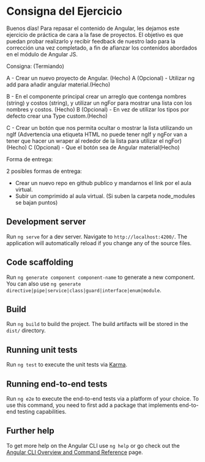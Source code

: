 # Consigna del Ejercicio

Buenos días!
Para repasar el contenido de Angular, les dejamos este ejercicio de práctica de cara a la fase de proyectos. El objetivo es que puedan probar realizarlo y recibir feedback de nuestro lado para la corrección una vez completado, a fin de afianzar los contenidos abordados en el módulo de Angular JS. 

Consigna: (Termiando)

A - Crear un nuevo proyecto de Angular. (Hecho)
A (Opcional) - Utilizar ng add para añadir angular material.(Hecho)


B - En el componente principal crear un arreglo que contenga nombres (string) y costos (string), y utilizar un ngFor para mostrar una lista con los nombres y costos. (Hecho)
B (Opcional) - En vez de utilizar los tipos por defecto crear una Type custom.(Hecho)


C - Crear un botón que nos permita ocultar o mostrar la lista utilizando un ngIf (Advertencia una etiqueta HTML no puede tener ngIf y ngFor van a tener que hacer un wraper al rededor de la lista para utilizar el ngFor)(Hecho)
C (Opcional) - Que el botón sea de Angular material(Hecho)


Forma de entrega:

2 posibles formas de entrega:
- Crear un nuevo repo en github publico y mandarnos el link por el aula virtual.
- Subir un comprimido al aula virtual. (Si suben la carpeta node_modules se bajan puntos)

## Development server

Run `ng serve` for a dev server. Navigate to `http://localhost:4200/`. The application will automatically reload if you change any of the source files.

## Code scaffolding

Run `ng generate component component-name` to generate a new component. You can also use `ng generate directive|pipe|service|class|guard|interface|enum|module`.

## Build

Run `ng build` to build the project. The build artifacts will be stored in the `dist/` directory.

## Running unit tests

Run `ng test` to execute the unit tests via [Karma](https://karma-runner.github.io).

## Running end-to-end tests

Run `ng e2e` to execute the end-to-end tests via a platform of your choice. To use this command, you need to first add a package that implements end-to-end testing capabilities.

## Further help

To get more help on the Angular CLI use `ng help` or go check out the [Angular CLI Overview and Command Reference](https://angular.io/cli) page.
